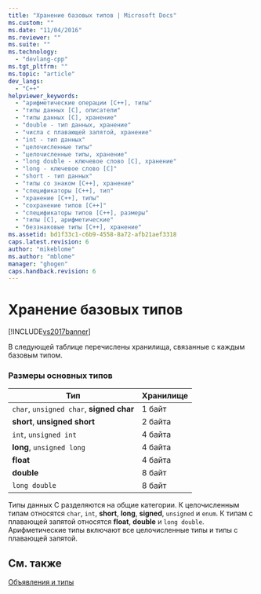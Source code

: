 ```yaml
---
title: "Хранение базовых типов | Microsoft Docs"
ms.custom: ""
ms.date: "11/04/2016"
ms.reviewer: ""
ms.suite: ""
ms.technology: 
  - "devlang-cpp"
ms.tgt_pltfrm: ""
ms.topic: "article"
dev_langs: 
  - "C++"
helpviewer_keywords: 
  - "арифметические операции [C++], типы"
  - "типы данных [C], описатели"
  - "типы данных [C], хранение"
  - "double - тип данных, хранение"
  - "числа с плавающей запятой, хранение"
  - "int - тип данных"
  - "целочисленные типы"
  - "целочисленные типы, хранение"
  - "long double - ключевое слово [C], хранение"
  - "long - ключевое слово [C]"
  - "short - тип данных"
  - "типы со знаком [C++], хранение"
  - "спецификаторы [C++], тип"
  - "хранение [C++], типы"
  - "сохранение типов [C++]"
  - "спецификаторы типов [C++], размеры"
  - "типы [C], арифметические"
  - "беззнаковые типы [C++], хранение"
ms.assetid: bd1f33c1-c6b9-4558-8a72-afb21aef3318
caps.latest.revision: 6
author: "mikeblome"
ms.author: "mblome"
manager: "ghogen"
caps.handback.revision: 6
---
```

# Хранение базовых типов
[!INCLUDE[vs2017banner](../assembler/inline/includes/vs2017banner.md)]

В следующей таблице перечислены хранилища, связанные с каждым базовым типом.  
  
### Размеры основных типов  
  
|Тип|Хранилище|  
|---------|---------------|  
|`char`, `unsigned char`, **signed char**|1 байт|  
|**short**, **unsigned short**|2 байта|  
|`int`, `unsigned int`|4 байта|  
|**long**, `unsigned long`|4 байта|  
|**float**|4 байта|  
|**double**|8 байт|  
|`long double`|8 байт|  
  
 Типы данных C разделяются на общие категории.  К целочисленным типам относятся `char`, `int`, **short**, **long**, **signed**, `unsigned` и `enum`.  К типам с плавающей запятой относятся **float**, **double** и `long double`.  Арифметические типы включают все целочисленные типы и типы с плавающей запятой.  
  
## См. также  
 [Объявления и типы](../c-language/declarations-and-types.md)